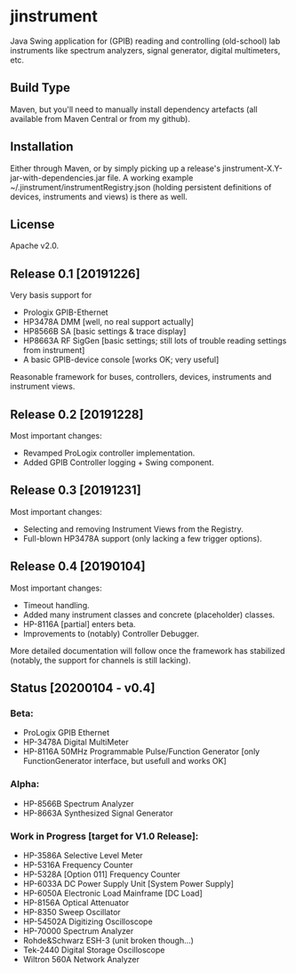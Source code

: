 # jinstrument
Java Swing application for (GPIB) reading and controlling (old-school) lab instruments like spectrum analyzers, signal generator, digital multimeters, etc.

## Build Type
Maven, but you'll need to manually install dependency artefacts (all available from Maven Central or from my github).

## Installation
Either through Maven, or by simply picking up a release's jinstrument-X.Y-jar-with-dependencies.jar file. A working example ~/.jinstrument/instrumentRegistry.json (holding persistent definitions of devices, instruments and views) is there as well.

## License
Apache v2.0.

## Release 0.1 [20191226]
Very basis support for
- Prologix GPIB-Ethernet
- HP3478A DMM [well, no real support actually]
- HP8566B SA [basic settings & trace display]
- HP8663A RF SigGen [basic settings; still lots of trouble reading settings from instrument]
- A basic GPIB-device console [works OK; very useful]

Reasonable framework for buses, controllers, devices, instruments and instrument views.

## Release 0.2 [20191228]
Most important changes:
- Revamped ProLogix controller implementation.
- Added GPIB Controller logging + Swing component.

## Release 0.3 [20191231]
Most important changes:
- Selecting and removing Instrument Views from the Registry.
- Full-blown HP3478A support (only lacking a few trigger options).

## Release 0.4 [20190104]
Most important changes:
- Timeout handling.
- Added many instrument classes and concrete (placeholder) classes.
- HP-8116A [partial] enters beta.
- Improvements to (notably) Controller Debugger.

More detailed documentation will follow once the framework has stabilized (notably, the support for channels is still lacking).

## Status [20200104 - v0.4]

### Beta:
- ProLogix GPIB Ethernet
- HP-3478A Digital MultiMeter
- HP-8116A 50MHz Programmable Pulse/Function Generator [only FunctionGenerator interface, but usefull and works OK]

### Alpha:
- HP-8566B Spectrum Analyzer
- HP-8663A Synthesized Signal Generator

### Work in Progress [target for V1.0 Release]:
- HP-3586A Selective Level Meter
- HP-5316A Frequency Counter
- HP-5328A [Option 011] Frequency Counter
- HP-6033A DC Power Supply Unit [System Power Supply]
- HP-6050A Electronic Load Mainframe [DC Load]
- HP-8156A Optical Attenuator
- HP-8350 Sweep Oscillator
- HP-54502A Digitizing Oscilloscope
- HP-70000 Spectrum Analyzer
- Rohde&Schwarz ESH-3 (unit broken though...)
- Tek-2440 Digital Storage Oscilloscope
- Wiltron 560A Network Analyzer
